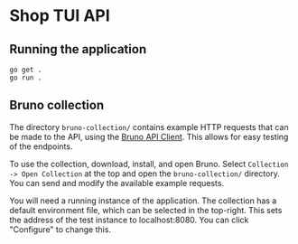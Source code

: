 # Shop TUI API

## Running the application

```
go get .
go run .
```
## Bruno collection

The directory `bruno-collection/` contains example HTTP requests that can be made to the API, using the [Bruno API Client](https://www.usebruno.com/). This allows for easy testing of the endpoints.

To use the collection, download, install, and open Bruno. Select `Collection -> Open Collection` at the top and open the `bruno-collection/` directory. You can send and modify the available example requests.

You will need a running instance of the application. The collection has a default environment file, which can be selected in the top-right. This sets the address of the test instance to localhost:8080. You can click "Configure" to change this.
